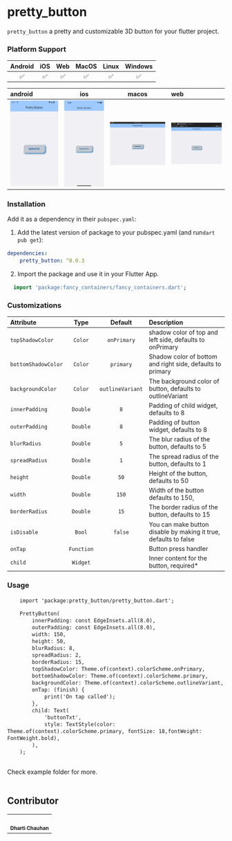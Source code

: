 # pretty_button

`pretty_button` a pretty and customizable 3D button for your flutter project.

### Platform Support

| Android | iOS | Web | MacOS | Linux | Windows |
| :-----: | :-: | :---: | :-----: | :-: | :---: |
| &#9989; | &#9989; | &#9989; | &#9989; | &#9989; | &#9989; |



| <b>android</b>                                                                                                                                                                                                                          |                                                                                                              <b>ios</b>                                                                                                              |                                                                                                              <b>macos</b>                                                                                                              | <b>web</b>                                                                                                                                                                                                                       |
|:----------------------------------------------------------------------------------------------------------------------------------------------------------------------------------------------------------------------------------------|:------------------------------------------------------------------------------------------------------------------------------------------------------------------------------------------------------------------------------------:|:--------------------------------------------------------------------------------------------------------------------------------------------------------------------------------------------------------------------------------------:|:---------------------------------------------------------------------------------------------------------------------------------------------------------------------------------------------------------------------------------|
| <a href="https://raw.githubusercontent.com/Dharti1623/prettyButtons/main/screenshots/android.png"><img src="https://raw.githubusercontent.com/Dharti1623/prettyButtons/main/screenshots/android.png" width="200px;" alt="android"/></a> | <a href="https://raw.githubusercontent.com/Dharti1623/prettyButtons/main/screenshots/iphone.png"><img src="https://raw.githubusercontent.com/Dharti1623/prettyButtons/main/screenshots/iphone.png" width="200px;" alt="iphone"/></a> | <a href="https://raw.githubusercontent.com/Dharti1623/prettyButtons/blob/main/screenshots/macOs.png"><img src="https://raw.githubusercontent.com/Dharti1623/prettyButtons/main/screenshots/macOs.png" width="250px;" alt="macos"/></a> | <a href="https://raw.githubusercontent.com/Dharti1623/prettyButtons/blob/main/screenshots/web.png"><img src="https://raw.githubusercontent.com/Dharti1623/prettyButtons/main/screenshots/web.png" width="250px;" alt="web"/></a> |






<!-- ![Android Image](screenshots/android.png)
![ios Image](screenshots/iphone.png)
![macos Image](screenshots/macOs.png)
![web Image](screenshots/web.png) -->

### Installation

Add it as a dependency in their `pubspec.yaml`:

1. Add the latest version of package to your pubspec.yaml (and run`dart pub get`):

```yaml
dependencies:
    pretty_button: ^0.0.3
```

2. Import the package and use it in your Flutter App.

```dart
  import 'package:fancy_containers/fancy_containers.dart';
```



### Customizations

| Attribute           |    Type    |     Default      | Description                                                      |
|:--------------------|:----------:|:----------------:|:-----------------------------------------------------------------|
| `topShadowColor`    |  `Color`   |   `onPrimary`    | shadow color of top and left side, defaults to onPrimary         |
| `bottomShadowColor` |  `Color`   |    `primary`     | Shadow color of bottom and right side, defaults to primary       |
| `backgroundColor`   |  `Color`   | `outlineVariant` | The background color of button, defaults to outlineVariant       |
| `innerPadding`      |  `Double`  |       `8`        | Padding of child widget, defaults to 8                           |
| `outerPadding`      |  `Double`  |       `8`        | Padding of button widget, defaults to 8                          |
| `blurRadius`        |  `Double`  |       `5`        | The blur radius of the button, defaults to 5                     |
| `spreadRadius`      |  `Double`  |       `1`        | The spread radius of the button, defaults to 1                   |
| `height`            |  `Double`  |       `50`       | Height of the button, defaults to 50                             |
| `width`             |  `Double`  |      `150`       | Width of the button defaults to 150,                             |
| `borderRadius`      |  `Double`  |       `15`       | The border radius of the button, defaults to 15                  |
| `isDisable`         |   `Bool`   |     `false`      | You can make button disable by making it true, defaults to false |
| `onTap`             | `Function` |                  | Button press handler                                             |
| `child`             |  `Widget`  |                  | Inner content for the button, required*                          |



### Usage

```
    import 'package:pretty_button/pretty_button.dart';
```

```
    PrettyButton(
        innerPadding: const EdgeInsets.all(8.0),
        outerPadding: const EdgeInsets.all(8.0),
        width: 150,
        height: 50,
        blurRadius: 8,
        spreadRadius: 2,
        borderRadius: 15,
        topShadowColor: Theme.of(context).colorScheme.onPrimary,
        bottomShadowColor: Theme.of(context).colorScheme.primary,
        backgroundColor: Theme.of(context).colorScheme.outlineVariant,
        onTap: (finish) {
            print('On tap called');
        },
        child: Text(
            'buttonTxt',
            style: TextStyle(color: Theme.of(context).colorScheme.primary, fontSize: 18,fontWeight: FontWeight.bold),
        ),
    );
    
```

Check example folder for more.
</br></br>
## Contributor

<table>
  <tr>
    <td align="center"><a href="https://github.com/Dharti1623"><img src="https://avatars.githubusercontent.com/u/102344648?s=400&u=f090532c81927a74127240b841de2f79e388fc02&v=4" width="100px;" alt=""/><br /><sub><b>Dharti Chauhan </b></sub></a></td>
  </tr>
</table>
<br/>
